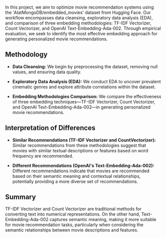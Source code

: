 In this project, we aim to optimize movie recommendation systems using the 'AIatMongoDB/embedded_movies' dataset from Hugging Face. Our workflow encompasses data cleansing, exploratory data analysis (EDA), and comparison of three embedding methodologies: TF-IDF Vectorizer, Count Vectorizer, and OpenAI Text-Embedding-Ada-002. Through empirical evaluation, we seek to identify the most effective embedding approach for generating personalized movie recommendations.

## Methodology

- **Data Cleansing:** We begin by preprocessing the dataset, removing null values, and ensuring data quality.
  
- **Exploratory Data Analysis (EDA):** We conduct EDA to uncover prevalent cinematic genres and explore attribute correlations within the dataset.
  
- **Embedding Methodologies Comparison:** We compare the effectiveness of three embedding techniques—TF-IDF Vectorizer, Count Vectorizer, and OpenAI Text-Embedding-Ada-002—in generating personalized movie recommendations.
  
## Interpretation of Differences

- **Similar Recommendations (TF-IDF Vectorizer and CountVectorizer):** Similar recommendations from these methodologies suggest that movies with similar textual descriptions or features based on word frequency are recommended.

- **Different Recommendations (OpenAI's Text-Embedding-Ada-002):** Different recommendations indicate that movies are recommended based on their semantic meaning and contextual relationships, potentially providing a more diverse set of recommendations.

## Summary

TF-IDF Vectorizer and Count Vectorizer are traditional methods for converting text into numerical representations. On the other hand, Text-Embedding-Ada-002 captures semantic meaning, making it more suitable for movie recommendation tasks, particularly when considering the semantic relationships between movie descriptions and features.



